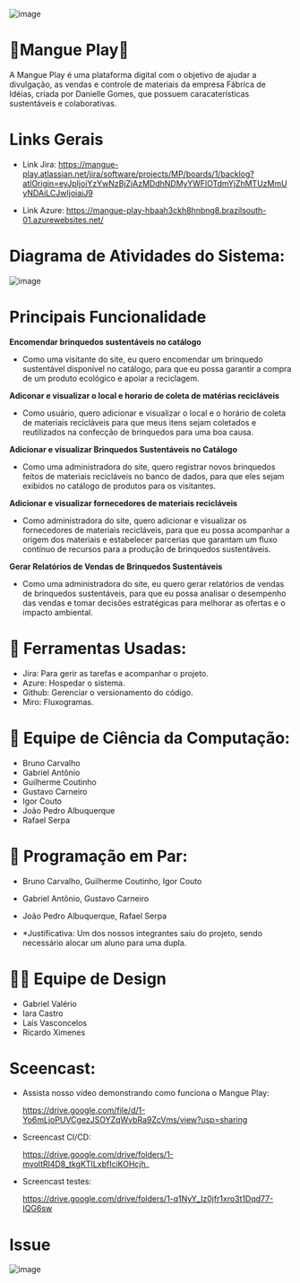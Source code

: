 ![image](https://github.com/user-attachments/assets/a63bcaf5-b3e6-47f0-84eb-361b0cb964ee)

# 🌳Mangue Play🌳
 A Mangue Play é uma plataforma digital com o objetivo de ajudar a divulgação, as vendas e controle de materiais da empresa Fábrica de Idéias, criada por Danielle Gomes, que possuem caracaterísticas sustentáveis e colaborativas.

# Links Gerais
 - Link Jira: https://mangue-play.atlassian.net/jira/software/projects/MP/boards/1/backlog?atlOrigin=eyJpIjoiYzYwNzBjZjAzMDdhNDMyYWFlOTdmYjZhMTUzMmUyNDAiLCJwIjoiaiJ9

- Link Azure: https://mangue-play-hbaah3ckh8hnbng8.brazilsouth-01.azurewebsites.net/

# Diagrama de Atividades do Sistema:
![image](https://github.com/user-attachments/assets/8096557a-36f8-42dc-a27b-2bce2ce5c27d)

# Principais Funcionalidade

<strong>Encomendar brinquedos sustentáveis no catálogo</p></strong>
- Como uma visitante do site, eu quero encomendar um brinquedo sustentável disponível no catálogo, para que eu possa garantir a compra de um produto ecológico e apoiar a reciclagem.</p1>

<strong>Adiconar e visualizar o local e horario de coleta de matérias recicláveis</p></strong>
- Como usuário, quero adicionar e visualizar o local e o horário de coleta de materiais recicláveis para que meus itens sejam coletados e reutilizados na confecção de brinquedos para uma boa causa.</p1>

<strong>Adicionar e visualizar Brinquedos Sustentáveis no Catálogo</p></strong>
- Como uma administradora do site, quero registrar novos brinquedos feitos de materiais recicláveis no banco de dados, para que eles sejam exibidos no catálogo de produtos para os visitantes.</p1>

<strong>Adicionar e visualizar fornecedores de materiais recicláveis</p></strong>
- Como administradora do site, quero adicionar e visualizar os fornecedores de materiais recicláveis, para que eu possa acompanhar a origem dos materiais e estabelecer parcerias que garantam um fluxo contínuo de recursos para a produção de brinquedos sustentáveis.</p1>

<strong>Gerar Relatórios de Vendas de Brinquedos Sustentáveis</p></strong>
- Como uma administradora do site, eu quero gerar relatórios de vendas de brinquedos sustentáveis, para que eu possa analisar o desempenho das vendas e tomar decisões estratégicas para melhorar as ofertas e o impacto ambiental.</p1>

# 🧰 Ferramentas Usadas:
- Jira: Para gerir as tarefas e acompanhar o projeto.
- Azure: Hospedar o sistema.
- Github: Gerenciar o versionamento do código.
- Miro: Fluxogramas.

# 👥 Equipe de Ciência da Computação:
- Bruno Carvalho
- Gabriel Antônio
- Guilherme Coutinho
- Gustavo Carneiro
- Igor Couto
- João Pedro Albuquerque
- Rafael Serpa

# 👥 Programação em Par:
- Bruno Carvalho, Guilherme Coutinho, Igor Couto

- Gabriel Antônio, Gustavo Carneiro
 
- João Pedro Albuquerque, Rafael Serpa

- *Justificativa: Um dos nossos integrantes saiu do projeto, sendo necessário alocar um aluno para uma dupla.
# 🧑‍🎨 Equipe de Design
- Gabriel Valério
- Iara Castro
- Laís Vasconcelos
- Ricardo Ximenes

# Sceencast:
- Assista nosso vídeo demonstrando como funciona o Mangue Play:
  
  https://drive.google.com/file/d/1-Yo6mLjoPUVCgezJSOYZqWvbRa9ZcVms/view?usp=sharing

- Screencast CI/CD:
  
    https://drive.google.com/drive/folders/1-myoltRl4D8_tkgKTILxbfIciKOHcjh_

- Screencast testes:

  https://drive.google.com/drive/folders/1-q1NyY_Iz0jfr1xro3t1Dqd77-IQG6sw

  
# Issue
![image](https://github.com/user-attachments/assets/b12990b2-84db-49ec-b030-fbf2b37be3a2)


